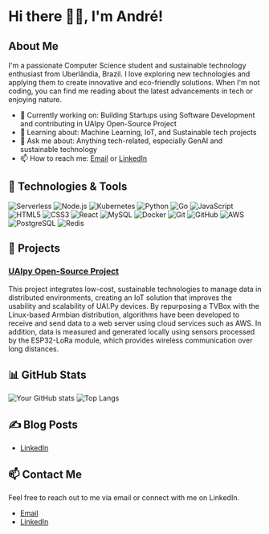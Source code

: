 # <b>Hi there 👋🏽, I'm André!</b>

## About Me

I'm a passionate Computer Science student and sustainable technology enthusiast from Uberlândia, Brazil. I love exploring new technologies and applying them to create innovative and eco-friendly solutions. When I'm not coding, you can find me reading about the latest advancements in tech or enjoying nature.

- 🔭 Currently working on: Building Startups using Software Development and contributing in UAIpy Open-Source Project
- 🌱 Learning about: Machine Learning, IoT, and Sustainable tech projects
- 💬 Ask me about: Anything tech-related, especially GenAI and sustainable technology
- 📫 How to reach me: [Email](andrevicente.ufu@gmail.com) or [LinkedIn](https://linkedin.com/in/andrelvicent)

## 🔧 Technologies & Tools

![Serverless](https://img.shields.io/badge/-Serverless-000?&logo=Serverless)
![Node.js](https://img.shields.io/badge/-Node.js-000?&logo=node.js)
![Kubernetes](https://img.shields.io/badge/-Kubernetes-000?&logo=Kubernetes)
![Python](https://img.shields.io/badge/-Python-000?&logo=Python)
![Go](https://img.shields.io/badge/-Go-000?&logo=Go)
![JavaScript](https://img.shields.io/badge/-JavaScript-000?&logo=JavaScript)
![HTML5](https://img.shields.io/badge/-HTML5-000?&logo=HTML5)
![CSS3](https://img.shields.io/badge/-CSS3-000?&logo=CSS3)
![React](https://img.shields.io/badge/-React-000?&logo=React)
![MySQL](https://img.shields.io/badge/-MySQL-000?&logo=MySQL)
![Docker](https://img.shields.io/badge/-Docker-000?&logo=Docker)
![Git](https://img.shields.io/badge/-Git-000?&logo=Git)
![GitHub](https://img.shields.io/badge/-GitHub-000?&logo=GitHub)
![AWS](https://img.shields.io/badge/-AWS-000?&logo=Amazon-AWS)
![PostgreSQL](https://img.shields.io/badge/-PostgreSQL-000?&logo=PostgreSQL)
![Redis](https://img.shields.io/badge/-Redis-000?&logo=Redis)


## 🚀 Projects

### [UAIpy Open-Source Project](https://github.com/uaipy)
This project integrates low-cost, sustainable technologies to manage data in distributed environments, creating an IoT solution that improves the usability and scalability of UAI.Py devices. By repurposing a TVBox with the Linux-based Armbian distribution, algorithms have been developed to receive and send data to a web server using cloud services such as AWS. In addition, data is measured and generated locally using sensors processed by the ESP32-LoRa module, which provides wireless communication over long distances.

## 📊 GitHub Stats

![Your GitHub stats](https://github-readme-stats.vercel.app/api?username=andrelvicente&show_icons=true&theme=radical)
![Top Langs](https://github-readme-stats.vercel.app/api/top-langs/?username=andrelvicente&layout=compact&theme=radical)

## ✍️ Blog Posts

- [LinkedIn](https://linkedin.com/in/andrelvicent)

## 📫 Contact Me

Feel free to reach out to me via email or connect with me on LinkedIn.

 - [Email](andrevicente.ufu@gmail.com) 
 - [LinkedIn](https://linkedin.com/in/andrelvicent) 
